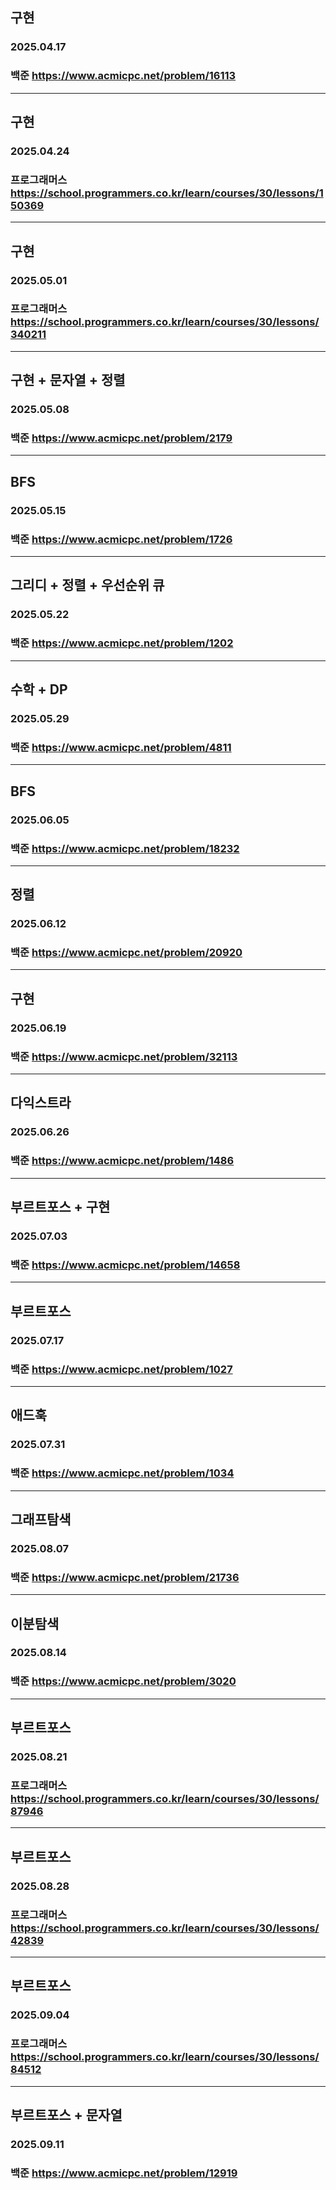 ## 구현
### 2025.04.17
### 백준 https://www.acmicpc.net/problem/16113
---
## 구현
### 2025.04.24
### 프로그래머스 https://school.programmers.co.kr/learn/courses/30/lessons/150369
---
## 구현
### 2025.05.01
### 프로그래머스 https://school.programmers.co.kr/learn/courses/30/lessons/340211
---
## 구현 + 문자열 + 정렬
### 2025.05.08
### 백준 https://www.acmicpc.net/problem/2179
---
## BFS
### 2025.05.15
### 백준 https://www.acmicpc.net/problem/1726
---
## 그리디 + 정렬 + 우선순위 큐
### 2025.05.22
### 백준 https://www.acmicpc.net/problem/1202
---
## 수학 + DP
### 2025.05.29
### 백준 https://www.acmicpc.net/problem/4811
---
## BFS
### 2025.06.05
### 백준 https://www.acmicpc.net/problem/18232
---
## 정렬
### 2025.06.12
### 백준 https://www.acmicpc.net/problem/20920
---
## 구현
### 2025.06.19 
### 백준 https://www.acmicpc.net/problem/32113
---
## 다익스트라
### 2025.06.26
### 백준 https://www.acmicpc.net/problem/1486
---
## 부르트포스 + 구현
### 2025.07.03
### 백준 https://www.acmicpc.net/problem/14658
---
## 부르트포스
### 2025.07.17
### 백준 https://www.acmicpc.net/problem/1027
---
## 애드훅
### 2025.07.31
### 백준 https://www.acmicpc.net/problem/1034
---
## 그래프탐색
### 2025.08.07
### 백준 https://www.acmicpc.net/problem/21736
---
## 이분탐색
### 2025.08.14
### 백준 https://www.acmicpc.net/problem/3020
---
## 부르트포스
### 2025.08.21
### 프로그래머스 https://school.programmers.co.kr/learn/courses/30/lessons/87946
---
## 부르트포스
### 2025.08.28
### 프로그래머스 https://school.programmers.co.kr/learn/courses/30/lessons/42839
---
## 부르트포스
### 2025.09.04
### 프로그래머스 https://school.programmers.co.kr/learn/courses/30/lessons/84512
---
## 부르트포스 + 문자열
### 2025.09.11
### 백준 https://www.acmicpc.net/problem/12919
